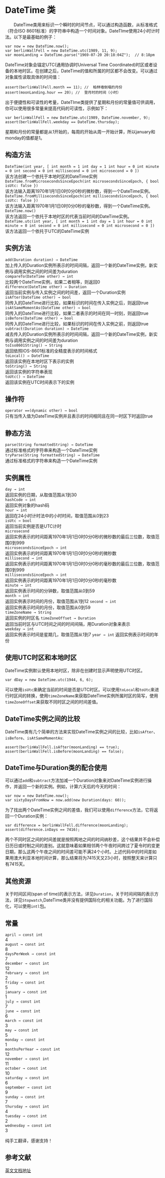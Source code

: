 # DateTime 类
&emsp;&emsp;DateTime类用来标识一个瞬时的时间节点，可以通过构造函数，从标准格式（符合ISO 8601标准）的字符串中构造一个时间对象。DateTIme使用24小时计时法。以下是最基础的例子：  
```
var now = new DateTime.now();
var berlinWallFell = new DateTime.utc(1989, 11, 9);
var moonLanding = DateTime.parse("1969-07-20 20:18:04Z");  // 8:18pm
```
DateTime对象会锚定UTC(通用协调时Universal Time Coordinated)时区或者设备的本地时区。在创建之后，DateTime的值和所属的时区都不会改变。可以通过对象属性读取具体的时间值：  
```
assert(berlinWallFell.month == 11); //  柏林墙倒塌的月份
assert(moonLanding.hour == 20); //  登月时的时间（小时）
```
出于便捷性和可读性的考量，DateTIme类提供了星期和月份的常量值可供调用，你可以使用很多常量来提高代码的可读性，示例如下：  
```
var berlinWallFell = new DateTime.utc(1989, DateTime.november, 9);
assert(berlinWallFell.weekday == DateTime.thursday);
```
星期和月份的常量都是从1开始的，每周的开始从周一开始计算，所以january和monday的值都是1。  
## 构造方法
`DateTime(int year, [ int month = 1 int day = 1 int hour = 0 int minute = 0 int second = 0 int millisecond = 0 int microsecond = 0 ])`  
该方法创建一个依托于本地时区的DateTime实例  
`DateTime.fromMicrosecondsSinceEpoch(int microsecondsSinceEpoch, { bool isUtc: false })`  
该方法输入距离1970年1月1日0时0分0秒的微秒数，得到一个DateTime实例。  
`DateTime.fromMillisecondsSinceEpoch(int millisecondsSinceEpoch, { bool isUtc: false })`  
该方法输入距离1970年1月1日0时0分0秒的毫秒数，得到一个DateTime实例。  
`DateTime.now()`  
该方法返回一个依托于本地时区的代表当前时间的DateTime实例。  
`DateTime.utc(int year, [ int month = 1 int day = 1 int hour = 0 int minute = 0 int second = 0 int millisecond = 0 int microsecond = 0 ])`   
该方法返回一个依托于UTC的DateTime实例  
##  实例方法
`add(Duration duration) → DateTime`  
加上传入的Duration实例所表示的时间间隔，返回一个新的DateTime实例，新实例与调用实例之间的时间差为duration  
`compareTo(DateTime other) → int`  
比较两个DateTime实例，如果二者相等，则返回0  
`difference(DateTime other) → Duration`  
返回当前实例与传入实例之间的时间差，返回一个Duration实例  
`isAfter(DateTime other) → bool`  
同传入的DateTime进行比较，如果标识的时间在传入实例之后，则返回true  
`isAtSameMomentAs(DateTime other) → bool`  
同传入的DateTime进行比较，如果二者表示的时间在同一时刻，则返回true  
`isBefore(DateTime other) → bool`  
同传入的DateTime进行比较，如果标识的时间在传入实例之前，则返回true  
`subtract(Duration duration) → DateTime`  
减去传入的Duration实例所表示的时间间隔，返回一个新的DateTime实例，新实例与调用实例之间的时间差为duration  
`toIso8601String() → String`  
返回依照IOS-8601标准的全精度表示的时间格式  
`toLocal() → DateTime`  
返回该实例在本地时区下表示的实例  
`toString() → String`  
返回该实例的字符串表现  
`toUtc() → DateTime`  
返回该实例在UTC时间表示下的实例  
## 操作符
`operator ==(dynamic other) → bool`  
只有当传入值为DateTime实例并且表示的时间相同且在同一时区下时返回true  
## 静态方法
`parse(String formattedString) → DateTime`  
通过标准格式的字符串来构造一个DateTime实例  
`tryParse(String formattedString) → DateTime`  
通过标准格式的字符串来构造一个DateTime实例    
## 实例属性
`day → int`  
返回实例的日期，从取值范围从1到30  
`hashCode → int`  
返回实例对象的hash码  
`hour → int`  
返回在24小时计时法中的小时时间，取值范围从0到23  
`isUtc → bool`  
返回当前实例是否是UTC计时  
`microsecond`  
返回实例表示的时间距离1970年1月1日0时0分0秒的微秒数的最后三位数，取值范围0到999  
`microsecondsSinceEpoch → int`   
返回实例表示的时间距离1970年1月1日0时0分0秒的微秒数  
`millisecond → int`    
返回实例表示的时间距离1970年1月1日0时0分0秒的毫秒数的最后三位数，取值范围0到999  
`millisecondsSinceEpoch → int`  
返回实例表示的时间距离1970年1月1日0时0分0秒的毫秒数  
`minute → int`  
返回实例表示时间的分钟数，取值范围从0到59  
`month → int`  
返回实例表示时间的月份，取值范围从1到12
`second → int`  
返回实例表示时间的月份，取值范围从0到59  
`timeZoneName → String`  
返回实例的时区名
`timeZoneOffset → Duration`  
返回当前时区与UTC时间之间的时间间隔，用Duration对象来表示  
`weekday → int`  
返回实例表示时间是星期几，取值范围从1到7
`year → int`
返回实例表示时间的年份   
## 使用UTC时区和本地时区
DateTime实例默认使用本地时区，除非在创建时显示声明使用UTC时区。  
```
var dDay = new DateTime.utc(1944, 6, 6);
```
可以使用`isUtc`来确定当前的时间是否是UTC时区。可以使用`toLocal`和`toUtc`来进行时区间的转换，使用`timeZoneName`来获取DateTime实例所属时区的简写，使用`timeZoneOffset`来获取不同时区之间的时间差值。
## DateTime实例之间的比较
DateTime类有几个简单的方法来实现DateTime实例之间的比较，比如`isAfter`、`isBefore`、`isAtSameMomentAs`:
```
assert(berlinWallFell.isAfter(moonLanding) == true);
assert(berlinWallFell.isBefore(moonLanding) == false);
```
## DateTime与Duration类的配合使用
可以通过`add`和`subtract`方法加减一个Duration对象来对DateTime实例进行操作，并返回一个新的实例。例如，计算六天后的今天的时间：  
```
var now = new DateTime.now();
var sixtyDaysFromNow = now.add(new Duration(days: 60));
```
为了找出两个DateTime实例之间的差值，我们可以使用`difference`方法，它将返回一个Duration实例：
```
var difference = berlinWallFell.difference(moonLanding);
assert(difference.inDays == 7416);
```
两个不同时区之间的时间差就是按照两地之间的时间纳秒差，这个结果并不会补偿日历日或时制之间的差别。这就意味着如果相邻两个午夜时间跨过了夏令时的变更日期，那么这两个午夜之间的时间差可能不满24个小时。上述代码中的时间差如果用澳大利亚本地时间计算，那么结果将为7415天又23小时，按照整天来计算只有7415天。  
## 其他资源
关于时间区间(span of time)的表示方法，详见`Duration`，关于时间间隔的表示方法，详见`Stopwatch`,DateTime类并没有提供国际化的相关功能。为了进行国际化，可以使用`intl`包。
## 常量
`april → const int`  
4  
`august → const int`  
8  
`daysPerWeek → const int`  
7  
`december → const int`  
12  
`february → const int`  
2  
`friday → const int`  
5  
`january → const int`  
1  
`july → const int`  
7  
`june → const int`  
6  
`march → const int`  
3  
`may → const int`  
5  
`monday → const int`  
1  
`monthsPerYear → const int`  
12  
`november → const int`  
11  
`october → const int`  
10  
`saturday → const int`  
6  
`september → const int`  
9  
`sunday → const int`  
7  
`thursday → const int`  
4  
`tuesday → const int`  
2  
`wednesday → const int`  
3  

纯手工翻译，感谢支持！
## 参考文献
[英文文档地址](https://developers.weixin.qq.com/miniprogram/dev/devtools/download.html)